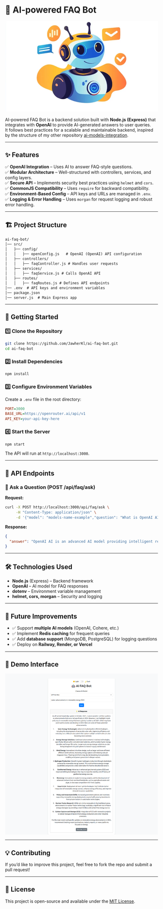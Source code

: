 # 🤖 AI-powered FAQ Bot  

![openai-nodejs](https://github.com/JawherKl/ai-faq-bot/blob/main/images/chatbot-faq.png)

AI-powered FAQ Bot is a backend solution built with **Node.js (Express)** that integrates with **OpenAI** to provide AI-generated answers to user queries.  
It follows best practices for a scalable and maintainable backend, inspired by the structure of my other repository [ai-models-integration](https://github.com/JawherKl/ai-models-integration).  

---

## ✨ Features  
✅ **OpenAI Integration** – Uses AI to answer FAQ-style questions.  
✅ **Modular Architecture** – Well-structured with controllers, services, and config layers.  
✅ **Secure API** – Implements security best practices using `helmet` and `cors`.  
✅ **CommonJS Compatibility** – Uses `require` for backward compatibility.  
✅ **Environment-Based Config** – API keys and URLs are managed in `.env`.  
✅ **Logging & Error Handling** – Uses `morgan` for request logging and robust error handling.  

---

## 🏗️ Project Structure  
```
ai-faq-bot/
│── src/
│   ├── config/
│   │   ├── openConfig.js   # OpenAI (OpenAI) API configuration  
│   ├── controllers/
│   │   ├── faqController.js # Handles user requests  
│   ├── services/
│   │   ├── faqService.js # Calls OpenAI API  
│   ├── routes/
│   │   ├── faqRoutes.js # Defines API endpoints  
│── .env  # API keys and environment variables  
│── package.json  
│── server.js  # Main Express app  
```

---

## 🚀 Getting Started  

### **1️⃣ Clone the Repository**  
```sh
git clone https://github.com/JawherKl/ai-faq-bot.git  
cd ai-faq-bot
```

### **2️⃣ Install Dependencies**  
```sh
npm install
```

### **3️⃣ Configure Environment Variables**  
Create a `.env` file in the root directory:  
```ini
PORT=3000
BASE_URL=https://openrouter.ai/api/v1
API_KEY=your-api-key-here
```

### **4️⃣ Start the Server**  
```sh
npm start
```
The API will run at `http://localhost:3000`.

---

## 🎯 API Endpoints  

### 🔹 **Ask a Question (POST /api/faq/ask)**  
**Request:**  
```sh
curl -X POST http://localhost:3000/api/faq/ask \
     -H "Content-Type: application/json" \
     -d '{"model": "models-name-example","question": "What is OpenAI AI?"}'
```
**Response:**  
```json
{
  "answer": "OpenAI AI is an advanced AI model providing intelligent responses..."
}
```

---

## 🛠️ Technologies Used  
- **Node.js** (Express) – Backend framework  
- **OpenAI** – AI model for FAQ responses  
- **dotenv** – Environment variable management  
- **helmet, cors, morgan** – Security and logging  

---

## 📌 Future Improvements  
- ✅ Support **multiple AI models** (OpenAI, Cohere, etc.)  
- ✅ Implement **Redis caching** for frequent queries  
- ✅ Add **database support** (MongoDB, PostgreSQL) for logging questions  
- ✅ Deploy on **Railway, Render, or Vercel**  

---

## 🤖 Demo Interface

![openai-nodejs](https://github.com/JawherKl/ai-faq-bot/blob/main/images/ai-faq-bot.png)

---

## 💡 Contributing  
If you’d like to improve this project, feel free to fork the repo and submit a pull request!  

---

## 📄 License  
This project is open-source and available under the [MIT License](LICENSE).  
<!--
---

🚀 **Built with ❤️ by [JawherKl](https://github.com/JawherKl)**
-->
